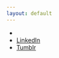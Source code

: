 ```yaml
---
layout: default
---
```


* ​<script language="JavaScript"> myMailto("onchimgd", [ "gmail","com" ]);</script>
* [LinkedIn](http://www.linkedin.com/in/onchimgd)
* [Tumblr](http://60forty.tumblr.com)

